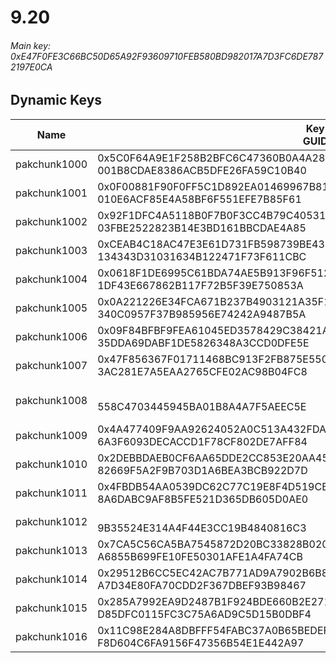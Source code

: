 # 9.20

###### *Main key: 0xE47F0FE3C66BC50D65A92F93609710FEB580BD982017A7D3FC6DE7872197E0CA*

## Dynamic Keys

| Name         | Key<br/>GUID                                                                                            | Notes |
|--------------|---------------------------------------------------------------------------------------------------------|-|
| pakchunk1000 | 0x5C0F64A9E1F258B2BFC6C47360B0A4A2837F74144D4F28F2E6CC3D26FFBC9D1B<br/>001B8CDAE8386ACB5DFE26FA59C10B40 |
| pakchunk1001 | 0x0F00881F90F0FF5C1D892EA01469967B81D4803F6430E1338DBCCCFF542C84CE<br/>010E6ACF85E4A58BF6F551EFE7B85F61 |
| pakchunk1002 | 0x92F1DFC4A5118B0F7B0F3CC4B79C4053154C15FC46C9ADD7C37908ECE4461203<br/>03FBE2522823B14E3BD161BBCDAE4A85 |
| pakchunk1003 | 0xCEAB4C18AC47E3E61D731FB598739BE4320C63172DA66DA72AA5E9F1CE611FFD<br/>134343D31031634B122471F73F611CBC |
| pakchunk1004 | 0x0618F1DE6995C61BDA74AE5B913F96F512745C068C1DAC029DFF0C7D7229001C<br/>1DF43E667862B117F72B5F39E750853A |
| pakchunk1005 | 0x0A221226E34FCA671B237B4903121A35F18270706BD6DB5216BFBEE1CE43431D<br/>340C0957F37B985956E74242A9487B5A |
| pakchunk1006 | 0x09F84BFBF9FEA61045ED3578429C38421AAB77A8374BF1AADAC5399F41621FA0<br/>35DDA69DABF1DE5826348A3CCD0DFE5E |
| pakchunk1007 | 0x47F856367F01711468BC913F2FB875E550EB2741F856A04156DE9756FAB611BC<br/>3AC281E7A5EAA2765CFE02AC98B04FC8 |
| pakchunk1008 | <br/>558C4703445945BA01B8A4A7F5AEEC5E                                                                   | Bao Bros set |
| pakchunk1009 | 0x4A477409F9AA92624052A0C513A432FDA74BD8C48DE08B809DD5D9D127A9117C<br/>6A3F6093DECACCD1F78CF802DE7AFF84 |
| pakchunk1010 | 0x2DEBBDAEB0CF6AA65DDE2CC853E20AA4570FFCD35CA929DC2E457695AA502FA9<br/>82669F5A2F9B703D1A6BEA3BCB922D7D |
| pakchunk1011 | 0x4FBDB54AA0539DC62C77C19E8F4D519CB5FAB04682809A082E745AB87689CFE8<br/>8A6DABC9AF8B5FE521D365DB605D0AE0 |
| pakchunk1012 | <br/>9B35524E314A4F44E3CC19B4840816C3                                                                   |
| pakchunk1013 | 0x7CA5C56CA5BA7545872D20BC33828B020D5E9555C7FB0628B856E9BEFB6221C6<br/>A6855B699FE10FE50301AFE1A4FA74CB |
| pakchunk1014 | 0x29512B6CC5EC42AC7B771AD9A7902B6B8395940D7BA5CDBD136499945362A4F5<br/>A7D34E80FA70CDD2F367DBEF93B98467 |
| pakchunk1015 | 0x285A7992EA9D2487B1F924BDE660B2E271139E9CE5698F141DEF17EC14A31B16<br/>D85DFC0115FC3C75A6AD9C5D15B0DBF4 |
| pakchunk1016 | 0x11C98E284A8DBFFF54FABC37A0B65BEDEFB3E2068A5A57D1229750C0E0EF38AC<br/>F8D604C6FA9156F47356B54E1E442A97 |
